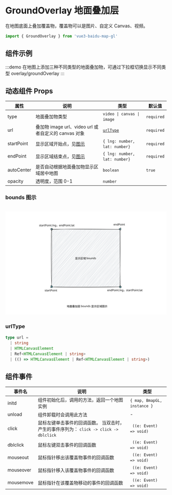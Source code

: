 # GroundOverlay 地面叠加层 <Badge type="tip" text="^0.0.32" />

在地图底面上叠加覆盖物，覆盖物可以是图片、自定义 Canvas、视频。

```ts
import { GroundOverlay } from 'vue3-baidu-map-gl'
```

## 组件示例

:::demo 在地图上添加三种不同类型的地面叠加物，可通过下拉框切换显示不同类型
overlay/groundOverlay
:::

## 动态组件 Props

| 属性       | 说明                                                 | 类型                          | 默认值     |
| ---------- | ---------------------------------------------------- | ----------------------------- | ---------- |
| type       | 地面叠加物类型                                       | `video \| canvas \| image`    | `required` |
| url        | 叠加物 image url、video url 或者自定义的 canvas 对象 | [`urlType` ](#urltype)        | `required` |
| startPoint | 显示区域开始点，见[图示](#bounds-图示)               | `{ lng: number, lat: number}` | `required` |
| endPoint   | 显示区域结束点，见[图示](#bounds-图示)               | `{ lng: number, lat: number}` | `required` |
| autoCenter | 是否自动根据地面叠加物显示区域居中地图               | `boolean `                    | `true`     |
| opacity    | 透明度，范围 0-1                                     | `number`              |            |

### bounds 图示

<br />
<div class="bounds-image">
  <img src="/bounds.svg" alt="">
</div>

<style>
  .dark .bounds-image{
    width: 60%;
    background: var(--vp-c-text-1);
  }
</style>

### urlType

```ts
type url =
  | string
  | HTMLCanvasElement
  | Ref<HTMLCanvasElement | string>
  | (() => HTMLCanvasElement | Ref<HTMLCanvasElement | string>)
```

## 组件事件

| 事件名    | 说明                                                                                   | 类型                        |
| --------- | -------------------------------------------------------------------------------------- | --------------------------- |
| initd     | 组件初始化后，调用的方法，返回一个地图实例                                             | `{ map, BmapGL, instance }` |
| unload    | 组件卸载时会调用此方法                                                                 | -                           |
| click     | 鼠标左键单击事件的回调函数。 当双击时，产生的事件序列为： `click -> click -> dblclick` | ` ((e: Event) => void)`     |
| dblclick  | 鼠标左键双击事件的回调函数                                                             | ` ((e: Event) => void)`     |
| mouseout  | 鼠标指针移出该覆盖物事件的回调函数                                                     | ` ((e: Event) => void)`     |
| mouseover | 鼠标指针移入该覆盖物事件的回调函数                                                     | ` ((e: Event) => void)`     |
| mousemove | 鼠标指针在该覆盖物移动的事件的回调函数                                                 | ` ((e: Event) => void)`     |

